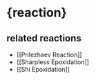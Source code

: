 # {reaction}

## related reactions
- [[Prilezhaev Reaction]]
- [[Sharpless Epoxidation]]
- [[Shi Epoxidation]]